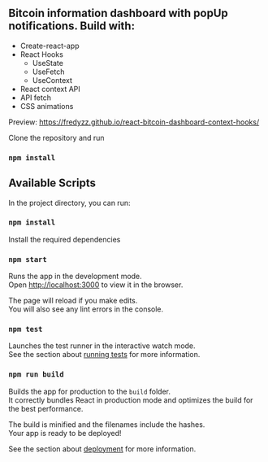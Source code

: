 ## Bitcoin information dashboard with popUp notifications. Build with:

- Create-react-app
- React Hooks
  - UseState
  - UseFetch
  - UseContext
- React context API
- API fetch
- CSS animations

Preview:
https://fredyzz.github.io/react-bitcoin-dashboard-context-hooks/

Clone the repository and run

### `npm install`

## Available Scripts

In the project directory, you can run:

### `npm install`

Install the required dependencies

### `npm start`

Runs the app in the development mode.<br />
Open [http://localhost:3000](http://localhost:3000) to view it in the browser.

The page will reload if you make edits.<br />
You will also see any lint errors in the console.

### `npm test`

Launches the test runner in the interactive watch mode.<br />
See the section about [running tests](https://facebook.github.io/create-react-app/docs/running-tests) for more information.

### `npm run build`

Builds the app for production to the `build` folder.<br />
It correctly bundles React in production mode and optimizes the build for the best performance.

The build is minified and the filenames include the hashes.<br />
Your app is ready to be deployed!

See the section about [deployment](https://facebook.github.io/create-react-app/docs/deployment) for more information.
